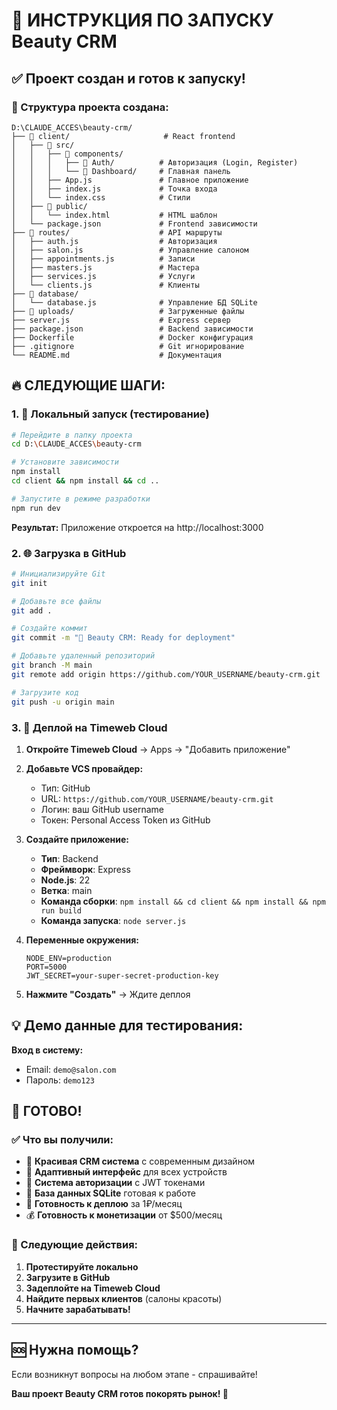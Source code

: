 # 🚀 ИНСТРУКЦИЯ ПО ЗАПУСКУ Beauty CRM

## ✅ Проект создан и готов к запуску!

### 📁 Структура проекта создана:
```
D:\CLAUDE_ACCES\beauty-crm/
├── 📂 client/                     # React frontend
│   ├── 📂 src/
│   │   ├── 📂 components/
│   │   │   ├── 📂 Auth/          # Авторизация (Login, Register)
│   │   │   └── 📂 Dashboard/     # Главная панель
│   │   ├── App.js               # Главное приложение
│   │   ├── index.js             # Точка входа
│   │   └── index.css            # Стили
│   ├── 📂 public/
│   │   └── index.html           # HTML шаблон
│   └── package.json             # Frontend зависимости
├── 📂 routes/                    # API маршруты
│   ├── auth.js                  # Авторизация
│   ├── salon.js                 # Управление салоном
│   ├── appointments.js          # Записи
│   ├── masters.js               # Мастера
│   ├── services.js              # Услуги
│   └── clients.js               # Клиенты
├── 📂 database/
│   └── database.js              # Управление БД SQLite
├── 📂 uploads/                   # Загруженные файлы
├── server.js                    # Express сервер
├── package.json                 # Backend зависимости
├── Dockerfile                   # Docker конфигурация
├── .gitignore                   # Git игнорирование
└── README.md                    # Документация
```

## 🔥 СЛЕДУЮЩИЕ ШАГИ:

### 1. 🔧 Локальный запуск (тестирование)

```bash
# Перейдите в папку проекта
cd D:\CLAUDE_ACCES\beauty-crm

# Установите зависимости
npm install
cd client && npm install && cd ..

# Запустите в режиме разработки
npm run dev
```

**Результат:** Приложение откроется на http://localhost:3000

### 2. 🌐 Загрузка в GitHub

```bash
# Инициализируйте Git
git init

# Добавьте все файлы
git add .

# Создайте коммит
git commit -m "🚀 Beauty CRM: Ready for deployment"

# Добавьте удаленный репозиторий
git branch -M main
git remote add origin https://github.com/YOUR_USERNAME/beauty-crm.git

# Загрузите код
git push -u origin main
```

### 3. 🎯 Деплой на Timeweb Cloud

1. **Откройте Timeweb Cloud** → Apps → "Добавить приложение"

2. **Добавьте VCS провайдер:**
   - Тип: GitHub
   - URL: `https://github.com/YOUR_USERNAME/beauty-crm.git`
   - Логин: ваш GitHub username
   - Токен: Personal Access Token из GitHub

3. **Создайте приложение:**
   - **Тип**: Backend
   - **Фреймворк**: Express
   - **Node.js**: 22
   - **Ветка**: main
   - **Команда сборки**: `npm install && cd client && npm install && npm run build`
   - **Команда запуска**: `node server.js`

4. **Переменные окружения:**
   ```
   NODE_ENV=production
   PORT=5000
   JWT_SECRET=your-super-secret-production-key
   ```

5. **Нажмите "Создать"** → Ждите деплоя

## 💡 Демо данные для тестирования:

**Вход в систему:**
- Email: `demo@salon.com`
- Пароль: `demo123`

## 🎉 ГОТОВО!

### ✅ Что вы получили:
- 🎨 **Красивая CRM система** с современным дизайном
- 📱 **Адаптивный интерфейс** для всех устройств
- 🔐 **Система авторизации** с JWT токенами
- 💾 **База данных SQLite** готовая к работе
- 🚀 **Готовность к деплою** за 1₽/месяц
- 💰 **Готовность к монетизации** от $500/месяц

### 🎯 Следующие действия:
1. **Протестируйте локально**
2. **Загрузите в GitHub**
3. **Задеплойте на Timeweb Cloud**
4. **Найдите первых клиентов** (салоны красоты)
5. **Начните зарабатывать!**

---

## 🆘 Нужна помощь?

Если возникнут вопросы на любом этапе - спрашивайте!

**Ваш проект Beauty CRM готов покорять рынок! 🚀**